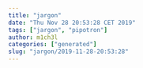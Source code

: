 ```yaml
---
title: "jargon"
date: "Thu Nov 28 20:53:28 CET 2019"
tags: ["jargon", "pipotron"]
author: m1ch3l
categories: ["generated"]
slug: "jargon/2019-11-28-20:53:28"
---
```



